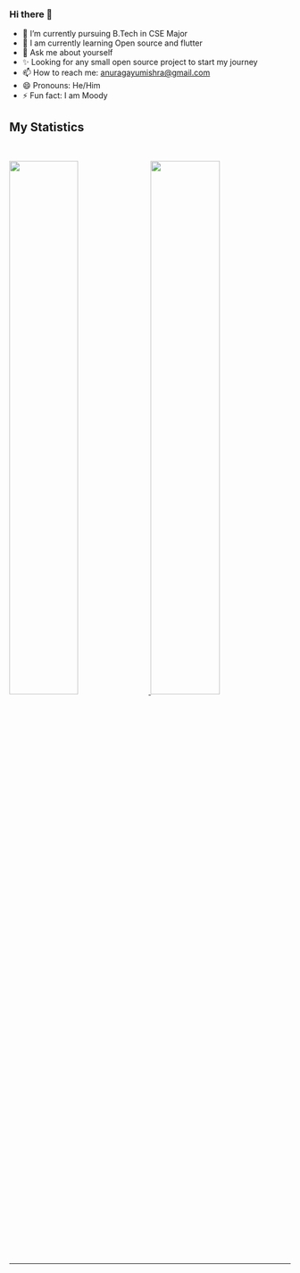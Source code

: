 ### Hi there 👋

- 🔭 I’m currently pursuing B.Tech in CSE Major
- 🌱 I am currently learning Open source and flutter
- 💬 Ask me about yourself
- ✨ Looking for any small open source project to start my journey
- 📫 How to reach me: anuragayumishra@gmail.com
- 😄 Pronouns: He/Him
- ⚡ Fun fact: I am Moody


## My Statistics

<br/>
<p align="left">
  <a href="https://Ayu-mishra.devv/">
  <img width="49.5%" src="https://github-readme-stats.vercel.app/api?username=Ayu-mishra&show_icons=true&theme=gruvbox&hide_border=true" />
    <img width="49.5%" src="https://github-readme-streak-stats.herokuapp.com/?user=Ayu-mishra&theme=gruvbox&hide_border=true" />
  </a>
</p>
<br>

------

